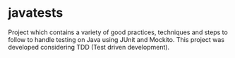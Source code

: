 # javatests

Project which contains a variety of good practices, techniques and steps to follow to handle testing on Java using JUnit and Mockito. This project was developed considering TDD (Test driven development).

